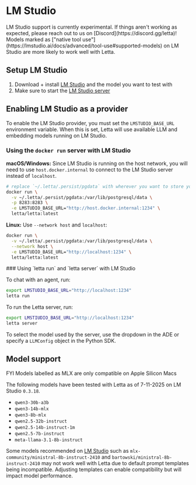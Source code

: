 # LM Studio

<Warning>
  LM Studio support is currently experimental. If things aren't working as expected, please reach out to us on [Discord](https://discord.gg/letta)!
</Warning>

<Tip>
  Models marked as ["native tool use"](https://lmstudio.ai/docs/advanced/tool-use#supported-models) on LM Studio are more likely to work well with Letta.
</Tip>

## Setup LM Studio

1. Download + install [LM Studio](https://lmstudio.ai) and the model you want to test with
2. Make sure to start the [LM Studio server](https://lmstudio.ai/docs/api/server)

## Enabling LM Studio as a provider

To enable the LM Studio provider, you must set the `LMSTUDIO_BASE_URL` environment variable. When this is set, Letta will use available LLM and embedding models running on LM Studio.

### Using the `docker run` server with LM Studio

**macOS/Windows:**
Since LM Studio is running on the host network, you will need to use `host.docker.internal` to connect to the LM Studio server instead of `localhost`.

```bash
# replace `~/.letta/.persist/pgdata` with wherever you want to store your agent data
docker run \
  -v ~/.letta/.persist/pgdata:/var/lib/postgresql/data \
  -p 8283:8283 \
  -e LMSTUDIO_BASE_URL="http://host.docker.internal:1234" \
  letta/letta:latest
```

**Linux:**
Use `--network host` and `localhost`:

```bash
docker run \
  -v ~/.letta/.persist/pgdata:/var/lib/postgresql/data \
  --network host \
  -e LMSTUDIO_BASE_URL="http://localhost:1234" \
  letta/letta:latest
```

<Accordion icon="square-terminal" title="CLI (pypi only)">
  ### Using `letta run` and `letta server` with LM Studio

  To chat with an agent, run:

  ```bash
  export LMSTUDIO_BASE_URL="http://localhost:1234"
  letta run
  ```

  To run the Letta server, run:

  ```bash
  export LMSTIUDIO_BASE_URL="http://localhost:1234"
  letta server
  ```

  To select the model used by the server, use the dropdown in the ADE or specify a `LLMConfig` object in the Python SDK.
</Accordion>

## Model support

<Note>
  FYI Models labelled as MLX are only compatible on Apple Silicon Macs
</Note>

The following models have been tested with Letta as of 7-11-2025 on LM Studio `0.3.18`.

* `qwen3-30b-a3b`
* `qwen3-14b-mlx`
* `qwen3-8b-mlx`
* `qwen2.5-32b-instruct`
* `qwen2.5-14b-instruct-1m`
* `qwen2.5-7b-instruct`
* `meta-llama-3.1-8b-instruct`

Some models recommended on [LM Studio](https://lmstudio.ai/docs/advanced/tool-use#supported-models) such as `mlx-community/ministral-8b-instruct-2410` and `bartowski/ministral-8b-instruct-2410` may not work well with Letta due to default prompt templates being incompatible. Adjusting templates can enable compatibility but will impact model performance.
